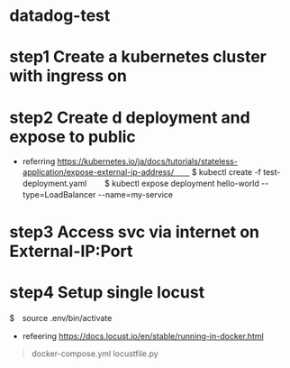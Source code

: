 # datadog-test

# step1 Create a kubernetes cluster with ingress on

# step2 Create d deployment and expose to public
 * referring https://kubernetes.io/ja/docs/tutorials/stateless-application/expose-external-ip-address/　　
 $ kubectl create -f test-deployment.yaml　　
 $ kubectl expose deployment hello-world --type=LoadBalancer --name=my-service　　
 
# step3 Access svc via internet on External-IP:Port
 
# step4 Setup single locust
  $　source .env/bin/activate <user virtual env>  
  * refeering https://docs.locust.io/en/stable/running-in-docker.html
  > docker-compose.yml
  > locustfile.py
 
